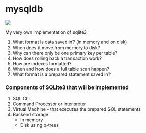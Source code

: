 # mysqldb

![](https://www.sqlite.org/images/arch2.gif)

My very own implementation of sqlite3

1. What format is data saved in? (in memory and on disk)
2. When does it move from memory to disk?
3. Why can there only be one primary key per table?
4. How does rolling back a transaction work?
5. How are indexes formatted?
6. When and how does a full table scan happen?
7. What format is a prepared statement saved in?

### Components of SQLite3 that will be implemented

1. SQL CLI
2. Command Processor or Interpreter
3. Virtual Machine - that executes the prepared SQL statements
4. Backend storage
    - In memory
    - Disk using b-trees

